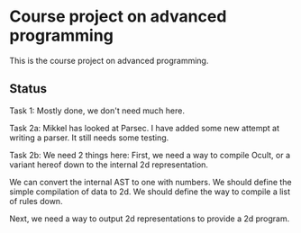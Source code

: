 # Course project on advanced programming

This is the course project on advanced programming.

## Status

Task 1: Mostly done, we don't need much here.

Task 2a: Mikkel has looked at Parsec.
  I have added some new attempt at writing a parser.
  It still needs some testing.

Task 2b: We need 2 things here:
  First, we need a way to compile Ocult, or a variant hereof down to the internal 2d representation.

  We can convert the internal AST to one with numbers.
  We should define the simple compilation of data to 2d.
  We should define the way to compile a list of rules down.

  Next, we need a way to output 2d representations to provide a 2d program.


